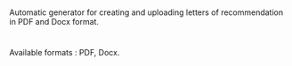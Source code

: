 # 
Automatic generator for creating and uploading letters of recommendation in PDF and Docx format.
# 
Available formats : PDF, Docx.
